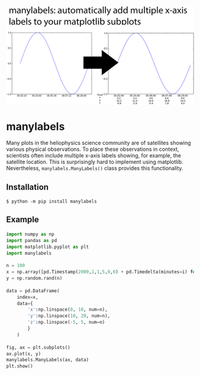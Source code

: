 ![manylabels collage](https://github.com/mshumko/manylabels/blob/main/docs/_static/manylabels_collage.png?raw=true)

# manylabels

Many plots in the heliophysics science community are of satellites showing various physical 
observations. To place these observations in context, scientists often include multiple
x-axis labels showing, for example, the satellite location. This is surprisingly hard to implement using matplotlib. Nevertheless, `manylabels.ManyLabels()` class provides this functionality. 

## Installation

```shell
$ python -m pip install manylabels
```

## Example
```python
import numpy as np
import pandas as pd
import matplotlib.pyplot as plt
import manylabels

n = 100
x = np.array([pd.Timestamp(2000,1,1,5,0,0) + pd.Timedelta(minutes=i) for i in range(n)])
y = np.random.rand(n)

data = pd.DataFrame(
    index=x,
    data={
        'x':np.linspace(0, 10, num=n),
        'y':np.linspace(10, 20, num=n),
        'z':np.linspace(-5, 5, num=n)
        }
    )

fig, ax = plt.subplots()
ax.plot(x, y)
manylabels.ManyLabels(ax, data)
plt.show()
```